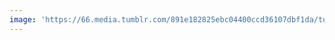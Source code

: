 ```yaml
---
image: 'https://66.media.tumblr.com/891e182825ebc04400ccd36107dbf1da/tumblr_nbbjz76w4c1tbdx3so1_1280.jpg'
---
```

